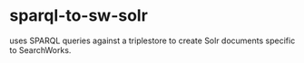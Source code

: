 # sparql-to-sw-solr
uses SPARQL queries against a triplestore to create Solr documents specific to SearchWorks.
